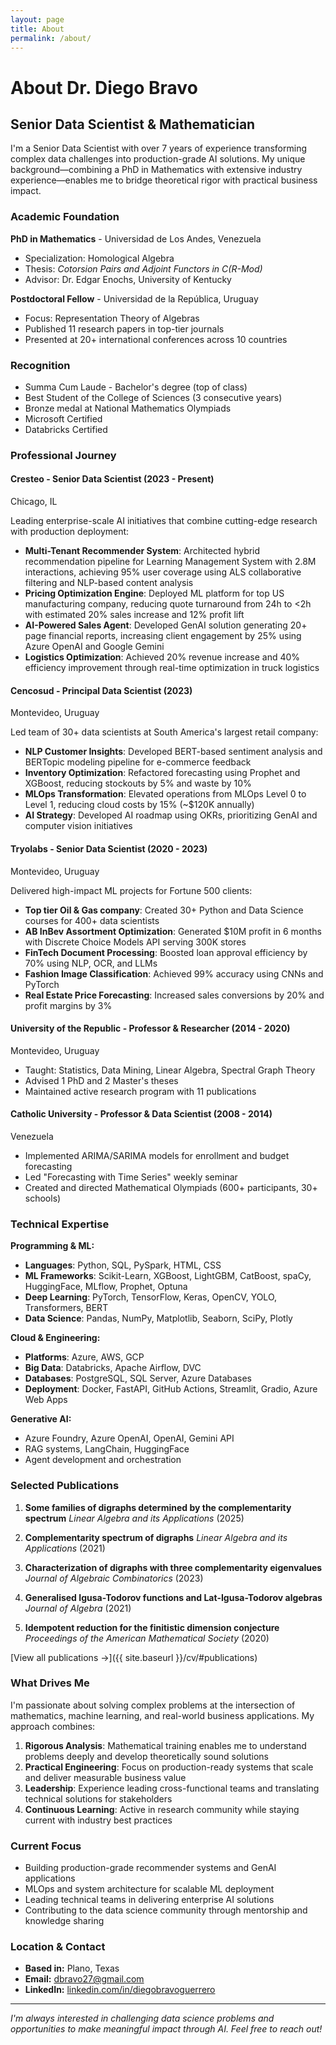```yaml
---
layout: page
title: About
permalink: /about/
---
```


# About Dr. Diego Bravo

## Senior Data Scientist & Mathematician

I'm a Senior Data Scientist with over 7 years of experience transforming complex data challenges into production-grade AI solutions. My unique background—combining a PhD in Mathematics with extensive industry experience—enables me to bridge theoretical rigor with practical business impact.

### Academic Foundation

**PhD in Mathematics** - Universidad de Los Andes, Venezuela
- Specialization: Homological Algebra
- Thesis: *Cotorsion Pairs and Adjoint Functors in C(R-Mod)*
- Advisor: Dr. Edgar Enochs, University of Kentucky

**Postdoctoral Fellow** - Universidad de la República, Uruguay
- Focus: Representation Theory of Algebras
- Published 11 research papers in top-tier journals
- Presented at 20+ international conferences across 10 countries

### Recognition
- Summa Cum Laude - Bachelor's degree (top of class)
- Best Student of the College of Sciences (3 consecutive years)
- Bronze medal at National Mathematics Olympiads
- Microsoft Certified
- Databricks Certified

### Professional Journey

#### **Cresteo** - Senior Data Scientist (2023 - Present)
Chicago, IL

Leading enterprise-scale AI initiatives that combine cutting-edge research with production deployment:

- **Multi-Tenant Recommender System**: Architected hybrid recommendation pipeline for Learning Management System with 2.8M interactions, achieving 95% user coverage using ALS collaborative filtering and NLP-based content analysis
- **Pricing Optimization Engine**: Deployed ML platform for top US manufacturing company, reducing quote turnaround from 24h to <2h with estimated 20% sales increase and 12% profit lift
- **AI-Powered Sales Agent**: Developed GenAI solution generating 20+ page financial reports, increasing client engagement by 25% using Azure OpenAI and Google Gemini
- **Logistics Optimization**: Achieved 20% revenue increase and 40% efficiency improvement through real-time optimization in truck logistics

#### **Cencosud** - Principal Data Scientist (2023)
Montevideo, Uruguay

Led team of 30+ data scientists at South America's largest retail company:

- **NLP Customer Insights**: Developed BERT-based sentiment analysis and BERTopic modeling pipeline for e-commerce feedback
- **Inventory Optimization**: Refactored forecasting using Prophet and XGBoost, reducing stockouts by 5% and waste by 10%
- **MLOps Transformation**: Elevated operations from MLOps Level 0 to Level 1, reducing cloud costs by 15% (~$120K annually)
- **AI Strategy**: Developed AI roadmap using OKRs, prioritizing GenAI and computer vision initiatives

#### **Tryolabs** - Senior Data Scientist (2020 - 2023)
Montevideo, Uruguay

Delivered high-impact ML projects for Fortune 500 clients:

- **Top tier Oil & Gas company**: Created 30+ Python and Data Science courses for 400+ data scientists
- **AB InBev Assortment Optimization**: Generated $10M profit in 6 months with Discrete Choice Models API serving 300K stores
- **FinTech Document Processing**: Boosted loan approval efficiency by 70% using NLP, OCR, and LLMs
- **Fashion Image Classification**: Achieved 99% accuracy using CNNs and PyTorch
- **Real Estate Price Forecasting**: Increased sales conversions by 20% and profit margins by 3%

#### **University of the Republic** - Professor & Researcher (2014 - 2020)
Montevideo, Uruguay

- Taught: Statistics, Data Mining, Linear Algebra, Spectral Graph Theory
- Advised 1 PhD and 2 Master's theses
- Maintained active research program with 11 publications

#### **Catholic University** - Professor & Data Scientist (2008 - 2014)
Venezuela

- Implemented ARIMA/SARIMA models for enrollment and budget forecasting
- Led "Forecasting with Time Series" weekly seminar
- Created and directed Mathematical Olympiads (600+ participants, 30+ schools)

### Technical Expertise

**Programming & ML:**
- **Languages**: Python, SQL, PySpark, HTML, CSS
- **ML Frameworks**: Scikit-Learn, XGBoost, LightGBM, CatBoost, spaCy, HuggingFace, MLflow, Prophet, Optuna
- **Deep Learning**: PyTorch, TensorFlow, Keras, OpenCV, YOLO, Transformers, BERT
- **Data Science**: Pandas, NumPy, Matplotlib, Seaborn, SciPy, Plotly

**Cloud & Engineering:**
- **Platforms**: Azure, AWS, GCP
- **Big Data**: Databricks, Apache Airflow, DVC
- **Databases**: PostgreSQL, SQL Server, Azure Databases
- **Deployment**: Docker, FastAPI, GitHub Actions, Streamlit, Gradio, Azure Web Apps

**Generative AI:**
- Azure Foundry, Azure OpenAI, OpenAI, Gemini API
- RAG systems, LangChain, HuggingFace
- Agent development and orchestration

### Selected Publications

1. **Some families of digraphs determined by the complementarity spectrum**
   *Linear Algebra and its Applications* (2025)

2. **Complementarity spectrum of digraphs**
   *Linear Algebra and its Applications* (2021)

3. **Characterization of digraphs with three complementarity eigenvalues**
   *Journal of Algebraic Combinatorics* (2023)

4. **Generalised Igusa-Todorov functions and Lat-Igusa-Todorov algebras**
   *Journal of Algebra* (2021)

5. **Idempotent reduction for the finitistic dimension conjecture**
   *Proceedings of the American Mathematical Society* (2020)

[View all publications →]({{ site.baseurl }}/cv/#publications)

### What Drives Me

I'm passionate about solving complex problems at the intersection of mathematics, machine learning, and real-world business applications. My approach combines:

1. **Rigorous Analysis**: Mathematical training enables me to understand problems deeply and develop theoretically sound solutions
2. **Practical Engineering**: Focus on production-ready systems that scale and deliver measurable business value
3. **Leadership**: Experience leading cross-functional teams and translating technical solutions for stakeholders
4. **Continuous Learning**: Active in research community while staying current with industry best practices

### Current Focus

- Building production-grade recommender systems and GenAI applications
- MLOps and system architecture for scalable ML deployment
- Leading technical teams in delivering enterprise AI solutions
- Contributing to the data science community through mentorship and knowledge sharing

### Location & Contact

- **Based in:** Plano, Texas
- **Email:** [dbravo27@gmail.com](mailto:dbravo27@gmail.com)
- **LinkedIn:** [linkedin.com/in/diegobravoguerrero](https://linkedin.com/in/diegobravoguerrero)

---

*I'm always interested in challenging data science problems and opportunities to make meaningful impact through AI. Feel free to reach out!*
